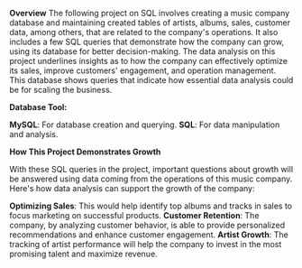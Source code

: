**Overview**
The following project on SQL involves creating a music company database and maintaining created tables of artists, albums, sales, customer data, among others, that are related to the company's operations. It also includes a few SQL queries that demonstrate how the company can grow, using its database for better decision-making.
The data analysis on this project underlines insights as to how the company can effectively optimize its sales, improve customers' engagement, and operation management. This database shows queries that indicate how essential data analysis could be for scaling the business.

**Database Tool:**

**MySQL**: For database creation and querying.
**SQL**: For data manipulation and analysis.

**How This Project Demonstrates Growth**

With these SQL queries in the project, important questions about growth will be answered using data coming from the operations of this music company. Here's how data analysis can support the growth of the company:

**Optimizing Sales**: This would help identify top albums and tracks in sales to focus marketing on successful products.
**Customer Retention**: The company, by analyzing customer behavior, is able to provide personalized recommendations and enhance customer engagement.
**Artist Growth**: The tracking of artist performance will help the company to invest in the most promising talent and maximize revenue.
